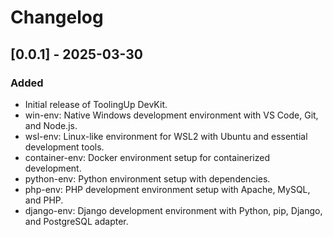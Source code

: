 # Changelog

## [0.0.1] - 2025-03-30
### Added
- Initial release of ToolingUp DevKit.
- win-env: Native Windows development environment with VS Code, Git, and Node.js.
- wsl-env: Linux-like environment for WSL2 with Ubuntu and essential development tools.
- container-env: Docker environment setup for containerized development.
- python-env: Python environment setup with dependencies.
- php-env: PHP development environment setup with Apache, MySQL, and PHP.
- django-env: Django development environment with Python, pip, Django, and PostgreSQL adapter.

